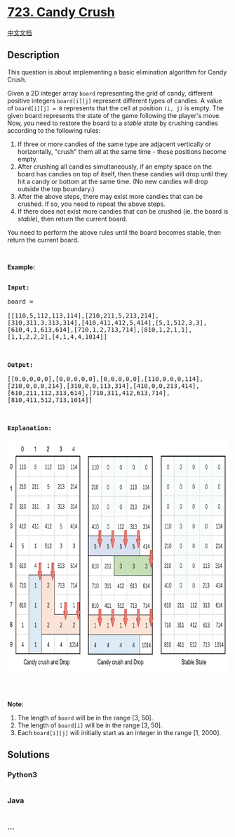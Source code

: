 # [723. Candy Crush](https://leetcode.com/problems/candy-crush)

[中文文档](/solution/0700-0799/0723.Candy%20Crush/README.md)

## Description

<p>This question is about implementing a basic elimination algorithm for Candy Crush.</p>



<p>Given a 2D integer array <code>board</code> representing the grid of candy, different positive integers <code>board[i][j]</code> represent different types of candies. A value of <code>board[i][j] = 0</code> represents that the cell at position <code>(i, j)</code> is empty. The given board represents the state of the game following the player&#39;s move. Now, you need to restore the board to a <i>stable state</i> by crushing candies according to the following rules:</p>



<ol>
	<li>If three or more candies of the same type are adjacent vertically or horizontally, &quot;crush&quot; them all at the same time - these positions become empty.</li>
	<li>After crushing all candies simultaneously, if an empty space on the board has candies on top of itself, then these candies will drop until they hit a candy or bottom at the same time. (No new candies will drop outside the top boundary.)</li>
	<li>After the above steps, there may exist more candies that can be crushed. If so, you need to repeat the above steps.</li>
	<li>If there does not exist more candies that can be crushed (ie. the board is <i>stable</i>), then return the current board.</li>
</ol>



<p>You need to perform the above rules until the board becomes stable, then return the current board.</p>



<p>&nbsp;</p>



<p><b>Example:</b></p>



<pre style="white-space: pre-line">

<b>Input:</b>

board = 

[[110,5,112,113,114],[210,211,5,213,214],[310,311,3,313,314],[410,411,412,5,414],[5,1,512,3,3],[610,4,1,613,614],[710,1,2,713,714],[810,1,2,1,1],[1,1,2,2,2],[4,1,4,4,1014]]



<b>Output:</b>

[[0,0,0,0,0],[0,0,0,0,0],[0,0,0,0,0],[110,0,0,0,114],[210,0,0,0,214],[310,0,0,113,314],[410,0,0,213,414],[610,211,112,313,614],[710,311,412,613,714],[810,411,512,713,1014]]



<b>Explanation:</b> 

<img src="/solution/0700-0799/0723.Candy Crush/images/candy_crush_example_2.png" style="width: 777px; height: 532px;" />

</pre>



<p>&nbsp;</p>



<p><b>Note:</b></p>



<ol>
	<li>The length of <code>board</code> will be in the range [3, 50].</li>
	<li>The length of <code>board[i]</code> will be in the range [3, 50].</li>
	<li>Each <code>board[i][j]</code> will initially start as an integer in the range [1, 2000].</li>
</ol>



## Solutions

<!-- tabs:start -->

### **Python3**

```python

```

### **Java**

```java

```

### **...**

```

```

<!-- tabs:end -->
